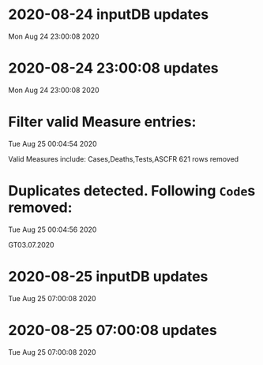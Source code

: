 
# 2020-08-24 inputDB updates 
 Mon Aug 24 23:00:08 2020 


# 2020-08-24 23:00:08 updates 
 Mon Aug 24 23:00:08 2020 


# Filter valid Measure entries: 
 Tue Aug 25 00:04:54 2020 

Valid Measures include: Cases,Deaths,Tests,ASCFR
 621 rows removed
# Duplicates detected. Following `Code`s removed: 
 Tue Aug 25 00:04:56 2020 

GT03.07.2020
# 2020-08-25 inputDB updates 
 Tue Aug 25 07:00:08 2020 


# 2020-08-25 07:00:08 updates 
 Tue Aug 25 07:00:08 2020 

